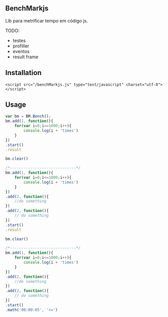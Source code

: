 ## BenchMarkjs

Lib para metrificar tempo em código js.

TODO:
 - testes
 - profiller
 - eventos
 - result frame 

## Installation

`<script src="/benchMarkjs.js" type="text/javascript" charset="utf-8"></script>`

## Usage

```javascript
var bm = BM.Bench();
bm.add(1, function(){
	for(var i=0;i<=1000;i++){
		console.log(i + 'times')
	}
})
.start()
.result

bm.clear()

/*-----------------------------*/
bm.add(1, function(){
	for(var i=0;i<=1000;i++){
		console.log(i + 'times')
	}
})
.add(2, function(){
	//do something
})
.add(2, function(){
	// do something
})
.start()
.result

bm.clear()

/*-----------------------------*/
bm.add(1, function(){
	for(var i=0;i<=1000;i++){
		console.log(i + 'times')
	}
})
.add(2, function(){
	//do something
})
.add(2, function(){
	// do something
})
.start()
.math('00:00:05', '<=')


```
